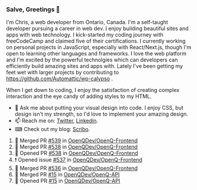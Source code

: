 ### Salve, Greetings 👋

I'm Chris, a web developer from Ontario, Canada. I'm a self-taught developer pursuing a career in web dev. I enjoy building beautiful sites and apps with web technology.
I kick-started my coding journey with freeCodeCamp and claimed five of their certifications.  I currently working on personal projects in JavaScript, especially with React/Next.js, though I'm open to learning other languages and frameworks. I love the web platform and I'm excited by the powerful technolgies which can developers can efficiently build amazing sites and apps with. Lately I've been getting my feet wet with larger projects by contributing to https://github.com/Automattic/wp-calypso .

When I get down to coding, I enjoy the satisfaction of creating complex interaction and the eye candy of adding styles to my HTML. 

- 💬 Ask me about putting your visual design into code. I enjoy CSS, but design isn't my strength, so I'd love to implement your amazing design.
- 📫 Reach me on: [Twitter](https://twitter.com/Christo28120856), [Linkedin](https://www.linkedin.com/in/christopher-stevers-07b9a5204/).
- ⌨ Check out my blog: [Scribo](https://christopherstevers.cf).
<!--
**Christopher-Stevers/Christopher-Stevers** is a ✨ _special_ ✨ repository because its `README.md` (this file) appears on your GitHub profile.

Here are some ideas to get you started:

- 🔭 I’m currently working on ...
- 🌱 I’m currently learning ...
- 👯 I’m looking to collaborate on ...
- 🤔 I’m looking for help with ...
- 😄 Pronouns: ...
- ⚡ Fun fact: ...
-->

<!--START_SECTION:activity-->
1. 🎉 Merged PR [#539](https://github.com/OpenQDev/OpenQ-Frontend/pull/539) in [OpenQDev/OpenQ-Frontend](https://github.com/OpenQDev/OpenQ-Frontend)
2. 🎉 Merged PR [#538](https://github.com/OpenQDev/OpenQ-Frontend/pull/538) in [OpenQDev/OpenQ-Frontend](https://github.com/OpenQDev/OpenQ-Frontend)
3. 💪 Opened PR [#538](https://github.com/OpenQDev/OpenQ-Frontend/pull/538) in [OpenQDev/OpenQ-Frontend](https://github.com/OpenQDev/OpenQ-Frontend)
4. ❗️ Opened issue [#537](https://github.com/OpenQDev/OpenQ-Frontend/issues/537) in [OpenQDev/OpenQ-Frontend](https://github.com/OpenQDev/OpenQ-Frontend)
5. 🎉 Merged PR [#536](https://github.com/OpenQDev/OpenQ-Frontend/pull/536) in [OpenQDev/OpenQ-Frontend](https://github.com/OpenQDev/OpenQ-Frontend)
6. 🎉 Merged PR [#15](https://github.com/OpenQDev/OpenQ-API/pull/15) in [OpenQDev/OpenQ-API](https://github.com/OpenQDev/OpenQ-API)
7. 💪 Opened PR [#15](https://github.com/OpenQDev/OpenQ-API/pull/15) in [OpenQDev/OpenQ-API](https://github.com/OpenQDev/OpenQ-API)
<!--END_SECTION:activity-->
